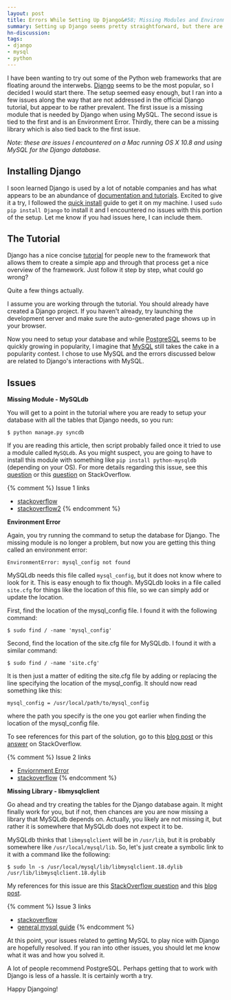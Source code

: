 ```yaml
---
layout: post
title: Errors While Setting Up Django&#58; Missing Modules and Environment Errors
summary: Setting up Django seems pretty straightforward, but there are a few nasty and common errors that you may run into.
hn-discussion:
tags:
- django
- mysql
- python
---
```


I have been wanting to try out some of the Python web frameworks that are
floating around the interwebs. [Django](https://www.djangoproject.com/)
seems to be the most popular, so I decided I would start there. The setup
seemed easy enough, but I ran into a few issues along the way that are not
addressed in the official Django tutorial, but appear to be rather prevalent.
The first issue is a missing module that is needed by Django when using MySQL.
The second issue is tied to the first and is an Environment Error. Thirdly,
there can be a missing library which is also tied back to the first issue.

*Note: these are issues I encountered on a Mac running OS X 10.8 and using
MySQL for the Django database.*

## Installing Django

I soon learned Django is
used by a lot of notable companies and has what appears to be an abundance
of [documentation and tutorials](https://docs.djangoproject.com/en/1.4/).
Excited to give it a try, I followed the [quick install](https://docs.djangoproject.com/en/1.4/intro/install/)
guide to get it on my machine. I used `sudo pip install Django` to install
it and I encountered no issues with this portion of the setup. Let me know
if you had issues here, I can include them.

## The Tutorial

Django has a nice concise [tutorial](https://docs.djangoproject.com/en/1.4/intro/tutorial01/)
for people new to the framework that
allows them to create a simple app and through that process get a nice
overview of the framework. Just follow it step by step, what could go
wrong?

Quite a few things actually.

I assume you are working through the tutorial. You should already have
created a Django project. If you haven't already,
try launching the development server and
make sure the auto-generated page shows up in your browser.

Now you need to setup your database and while
[PostgreSQL](http://www.postgresql.org/) seems to be quickly growing
in popularity, I imagine that [MySQL](http://www.mysql.com/) still
takes the cake in a popularity contest. I chose to use MySQL
and the errors discussed below are related to Django's interactions
with MySQL.

## Issues

**Missing Module - MySQLdb**

You will get to a point in the tutorial where you are ready to setup
your database with all the tables that Django needs, so you run:

    $ python manage.py syncdb

If you are reading this article, then script probably failed once it
tried to use a module called `MySQLdb`. As you might suspect, you are
going to have to install this module with something like
`pip install python-mysqldb` (depending on your OS). For more details
regarding this issue, see this [question](http://stackoverflow.com/questions/454854/no-module-named-mysqldb)
or this [question](http://stackoverflow.com/questions/2952187/getting-error-loading-mysqldb-module-no-module-named-mysqldb-have-tried-pre)
on StackOverflow.

{% comment %}
Issue 1 links

- [stackoverflow](http://stackoverflow.com/questions/454854/no-module-named-mysqldb)
- [stackoverflow2](http://stackoverflow.com/questions/2952187/getting-error-loading-mysqldb-module-no-module-named-mysqldb-have-tried-pre)
{% endcomment %}

**Environment Error**

Again, you try running the command to setup the database for Django.
The missing module is no longer a problem, but now you are getting this
thing called an environment error:

    EnvironmentError: mysql_config not found

MySQLdb needs this file called `mysql_config`, but it does not know where
to look for it. This is easy enough to fix though. MySQLdb looks in a file
called `site.cfg` for things like the location of this file, so we can
simply add or update the location.

First, find the location of the mysql_config file. I found it with the
following command:

    $ sudo find / -name 'mysql_config'

Second, find the location of the site.cfg file for MySQLdb. I found it
with a similar command:

    $ sudo find / -name 'site.cfg'

It is then just a matter of editing the site.cfg file by adding or
replacing the line specifying the location of the mysql_config. It
should now read something like this:

    mysql_config = /usr/local/path/to/mysql_config

where the path you specify is the one you got earlier when finding
the location of the mysql_config file.

To see references for this part of the solution, go to this
[blog post](http://blog.infoentropy.com/MySQL-python_EnvironmentError_mysql_config_not_found)
or this [answer](http://stackoverflow.com/questions/3898750/installing-mysqldb-for-python-2-6-on-osx/14485392#14485392)
on StackOverflow.

{% comment %}
Issue 2 links

- [Enviornment Error](http://blog.infoentropy.com/MySQL-python_EnvironmentError_mysql_config_not_found)
- [stackoverflow](http://stackoverflow.com/questions/3898750/installing-mysqldb-for-python-2-6-on-osx/14485392#14485392)
{% endcomment %}

**Missing Library - libmysqlclient**

Go ahead and try creating the tables for the Django database again. It
might finally work for you, but if not, then chances are you are now
missing a library that MySQLdb depends on. Actually, you likely are not
missing it, but rather it is somewhere that MySQLdb does not expect it
to be.

MySQLdb thinks that `libmysqlclient` will be in `/usr/lib`, but it is
probably somewhere like `/usr/local/mysql/lib`. So, let's just create a
symbolic link to it with a command like the following:

    $ sudo ln -s /usr/local/mysql/lib/libmysqlclient.18.dylib /usr/lib/libmysqlclient.18.dylib

My references for this issue are this [StackOverflow question](http://stackoverflow.com/questions/6383310/python-mysqldb-library-not-loaded-libmysqlclient-18-dylib)
and this [blog post](http://astonj.com/tech/how-to-install-mysql-on-lion-mac-os-x/).

{% comment %}
Issue 3 links

- [stackoverflow](http://stackoverflow.com/questions/6383310/python-mysqldb-library-not-loaded-libmysqlclient-18-dylib)
- [general mysql guide](http://astonj.com/tech/how-to-install-mysql-on-lion-mac-os-x/)
{% endcomment %}

At this point, your issues related to getting MySQL to play nice with
Django are hopefully resolved. If you ran into other issues, you should
let me know what it was and how you solved it.

A lot of people recommend PostgreSQL. Perhaps getting that to work with
Django is less of a hassle. It is certainly worth a try.

Happy Djangoing!

